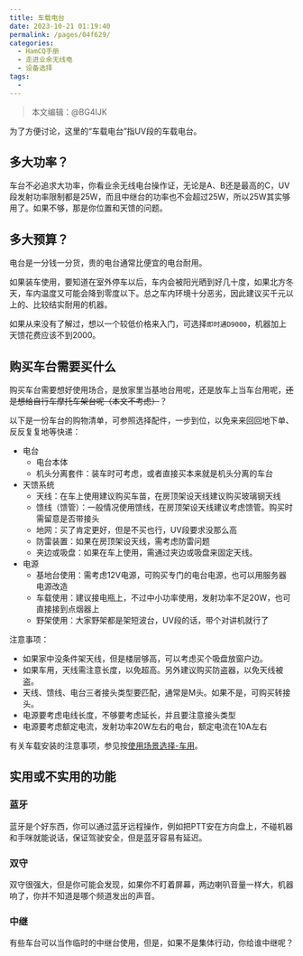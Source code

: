 ```yaml
---
title: 车载电台
date: 2023-10-21 01:19:40
permalink: /pages/04f629/
categories:
  - HamCQ手册
  - 走进业余无线电
  - 设备选择
tags:
  - 
---
```


> 本文编辑：@BG4IJK

为了方便讨论，这里的“车载电台”指UV段的车载电台。

## 多大功率？

车台不必追求大功率，你看业余无线电台操作证，无论是A、B还是最高的C，UV段发射功率限制都是25W，而且中继台的功率也不会超过25W，所以25W其实够用了。如果不够，那是你位置和天馈的问题。

## 多大预算？

电台是一分钱一分货，贵的电台通常比便宜的电台耐用。

如果装车使用，要知道在室外停车以后，车内会被阳光晒到好几十度，如果北方冬天，车内温度又可能会降到零度以下。总之车内环境十分恶劣，因此建议买千元以上的、比较结实耐用的机器。

如果从来没有了解过，想以一个较低价格来入门，可选择`即时通D9000`，机器加上天馈花费应该不到2000。

## 购买车台需要买什么

购买车台需要想好使用场合，是放家里当基地台用呢，还是放车上当车台用呢，<s>还是想给自行车摩托车架台呢（本文不考虑）</s>？

以下是一份车台的购物清单，可参照选择配件，一步到位，以免来来回回地下单、反反复复地等快递：

* 电台
  * 电台本体
  * 机头分离套件：装车时可考虑，或者直接买本来就是机头分离的车台
* 天馈系统
  * 天线：在车上使用建议购买车苗，在房顶架设天线建议购买玻璃钢天线
  * 馈线（馈管）：一般情况使用馈线，在房顶架设天线建议考虑馈管。购买时需留意是否带接头
  * 地网：买了肯定更好，但是不买也行，UV段要求没那么高
  * 防雷装置：如果在房顶架设天线，需考虑防雷问题
  * 夹边或吸盘：如果在车上使用，需通过夹边或吸盘来固定天线。
* 电源
  * 基地台使用：需考虑12V电源，可购买专门的电台电源，也可以用服务器电源改造
  * 车载使用：建议接电瓶上，不过中小功率使用，发射功率不足20W，也可直接接到点烟器上
  * 野架使用：大家野架都是架短波台，UV段的话，带个对讲机就行了

注意事项：

* 如果家中没条件架天线，但是楼层够高，可以考虑买个吸盘放窗户边。
* 如果车用，天线需注意长度，以免超高。另外建议购买防盗器，以免天线被盗。
* 天线、馈线、电台三者接头类型要匹配，通常是M头。如果不是，可购买转接头。
* 电源要考虑电线长度，不够要考虑延长，并且要注意接头类型
* 电源要考虑额定电流，发射功率20W左右的电台，额定电流在10A左右

有关车载安装的注意事项，参见按[使用场景选择-车用](/pages/c18790/)。

## 实用或不实用的功能

### 蓝牙

蓝牙是个好东西，你可以通过蓝牙远程操作，例如把PTT安在方向盘上，不碰机器和手咪就能说话，保证驾驶安全，但是蓝牙容易有延迟。

### 双守

双守很强大，但是你可能会发现，如果你不盯着屏幕，两边喇叭音量一样大，机器响了，你并不知道是哪个频道发出的声音。

### 中继

有些车台可以当作临时的中继台使用，但是，如果不是集体行动，你给谁中继呢？
